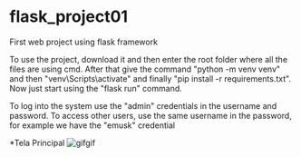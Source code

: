 # flask_project01
First web project using flask framework

To use the project, download it and then enter the root folder where all the files are using cmd. After that give the command "python -m venv venv" and then "venv\Scripts\activate" and finally "pip install -r requirements.txt". Now just start using the "flask run" command.

To log into the system use the "admin" credentials in the username and password. To access other users, use the same username in the password, for example we have the "emusk" credential

*Tela Principal
![gifgif](https://user-images.githubusercontent.com/77591040/146306147-ba2a6d99-e0ed-48ee-9211-8d3e40d37c64.gif)
